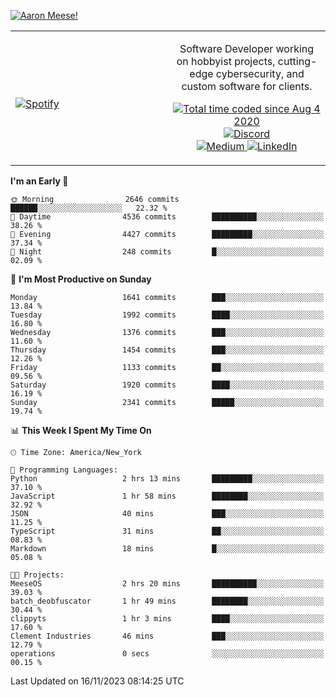 [![Aaron Meese!](https://user-images.githubusercontent.com/17814535/88975338-a2aabf00-d27f-11ea-963f-8a19608716b4.png)](https://github.com/ajmeese7/readme-ascii "README ASCII")

<!-- Modified from project here: https://github.com/novatorem/novatorem -->
<table width="100%">
  <tr>
  <td width="50%">

&nbsp; <br> [![Spotify](https://ajmeese7.vercel.app/api/spotify)](https://open.spotify.com/user/ajmeese)

  </td>
  <td width="50%">
    <p align="center">
    Software Developer working on hobbyist projects, cutting-edge cybersecurity, and custom software for clients.
    </p>
    <p align="center">
      <a href="https://wakatime.com/@f726891d-3b02-46cd-9b60-e8c59f9e2b14">
        <img src="https://wakatime.com/badge/user/f726891d-3b02-46cd-9b60-e8c59f9e2b14.svg" alt="Total time coded since Aug 4 2020" title="WakaTime" />
      </a>
      <a href="http://link.aaronmeese.com/discord">
        <img src="https://img.shields.io/badge/discord-ajmeese7%234835-369?style=flat-square&logo=discord&logoColor=white&color=purple" alt="Discord" title="Discord">
      </a>
      <br />
      <a href="https://link.aaronmeese.com/medium">
        <img src="https://img.shields.io/badge/medium-ajmeese7-1DB954?style=flat-square&logo=medium&logoColor=white" alt="Medium" title="Medium">
      </a>
      <a href="https://link.aaronmeese.com/linkedin">
        <img src="https://img.shields.io/badge/linkedIn-aaronmeese-1DB954?style=flat-square&logo=linkedin&logoColor=white&color=blue" alt="LinkedIn" title="LinkedIn">
      </a>
    </p>
  </td>

</table>

[//]: <> (The `&nbsp;` is to have Aphelion take up more space)

<!--START_SECTION:waka-->
**I'm an Early 🐤** 

```text
🌞 Morning                2646 commits        ██████░░░░░░░░░░░░░░░░░░░   22.32 % 
🌆 Daytime                4536 commits        ██████████░░░░░░░░░░░░░░░   38.26 % 
🌃 Evening                4427 commits        █████████░░░░░░░░░░░░░░░░   37.34 % 
🌙 Night                  248 commits         █░░░░░░░░░░░░░░░░░░░░░░░░   02.09 % 
```
📅 **I'm Most Productive on Sunday** 

```text
Monday                   1641 commits        ███░░░░░░░░░░░░░░░░░░░░░░   13.84 % 
Tuesday                  1992 commits        ████░░░░░░░░░░░░░░░░░░░░░   16.80 % 
Wednesday                1376 commits        ███░░░░░░░░░░░░░░░░░░░░░░   11.60 % 
Thursday                 1454 commits        ███░░░░░░░░░░░░░░░░░░░░░░   12.26 % 
Friday                   1133 commits        ██░░░░░░░░░░░░░░░░░░░░░░░   09.56 % 
Saturday                 1920 commits        ████░░░░░░░░░░░░░░░░░░░░░   16.19 % 
Sunday                   2341 commits        █████░░░░░░░░░░░░░░░░░░░░   19.74 % 
```


📊 **This Week I Spent My Time On** 

```text
🕑︎ Time Zone: America/New_York

💬 Programming Languages: 
Python                   2 hrs 13 mins       █████████░░░░░░░░░░░░░░░░   37.10 % 
JavaScript               1 hr 58 mins        ████████░░░░░░░░░░░░░░░░░   32.92 % 
JSON                     40 mins             ███░░░░░░░░░░░░░░░░░░░░░░   11.25 % 
TypeScript               31 mins             ██░░░░░░░░░░░░░░░░░░░░░░░   08.83 % 
Markdown                 18 mins             █░░░░░░░░░░░░░░░░░░░░░░░░   05.08 % 

🐱‍💻 Projects: 
MeeseOS                  2 hrs 20 mins       ██████████░░░░░░░░░░░░░░░   39.03 % 
batch_deobfuscator       1 hr 49 mins        ████████░░░░░░░░░░░░░░░░░   30.44 % 
clippyts                 1 hr 3 mins         ████░░░░░░░░░░░░░░░░░░░░░   17.60 % 
Clement Industries       46 mins             ███░░░░░░░░░░░░░░░░░░░░░░   12.79 % 
operations               0 secs              ░░░░░░░░░░░░░░░░░░░░░░░░░   00.15 % 
```


 Last Updated on 16/11/2023 08:14:25 UTC
<!--END_SECTION:waka-->
